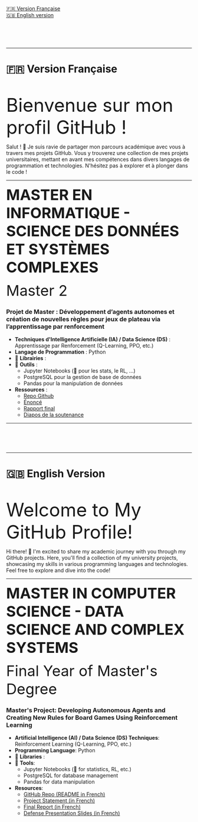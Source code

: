 [🇫🇷 Version Française](#french-version)  
[🇬🇧 English version](#english-version)

<br>
<br>
<br>

---

# 🇫🇷 **Version Française**

<br>

<span style="font-size: 50px;">Bienvenue sur mon profil GitHub !</span>


Salut ! 👋 Je suis ravie de partager mon parcours académique avec vous à travers mes projets GitHub. Vous y trouverez une collection de mes projets universitaires, mettant en avant mes compétences dans divers langages de programmation et technologies. N'hésitez pas à explorer et à plonger dans le code !

---

<span style="font-size: 40px; font-weight: bold;"> MASTER EN INFORMATIQUE - SCIENCE DES DONNÉES ET SYSTÈMES COMPLEXES</span>

<span style="font-size: 40px;"> Master 2 </span>

### Projet de Master : Développement d’agents autonomes et création de nouvelles règles pour jeux de plateau via l’apprentissage par renforcement

- **Techniques d'Intelligence Artificielle (IA) / Data Science (DS)** : Apprentissage par Renforcement (Q-Learning, PPO, etc.)
- **Langage de Programmation** : Python
- 🚧 **Librairies** :
- 🚧 **Outils** :
  - Jupyter Notebooks (🚧 pour les stats, le RL, ...)
  - PostgreSQL pour la gestion de base de données
  - Pandas pour la manipulation de données
- **Ressources** :
  - [Repo Github](https://github.com/zoemarquis/autonomous-board-game-agents)
  - [Énoncé](https://github.com/zoemarquis/autonomous-board-game-agents/blob/c03908edda43d2a73ad878fdb0e4da46f3a5c6b6/resources/initial_requirements.pdf) 
  - [Rapport final](https://github.com/zoemarquis/autonomous-board-game-agents/blob/c03908edda43d2a73ad878fdb0e4da46f3a5c6b6/resources/final_report.pdf)
  - [Diapos de la soutenance](https://github.com/zoemarquis/autonomous-board-game-agents/blob/c03908edda43d2a73ad878fdb0e4da46f3a5c6b6/resources/presentation.pdf)





---


<br>
<br>
<br>

---

# 🇬🇧 **English Version**

<br>

<span style="font-size: 50px;">Welcome to My GitHub Profile!</span>

Hi there! 👋 I'm excited to share my academic journey with you through my GitHub projects. Here, you'll find a collection of my university projects, showcasing my skills in various programming languages and technologies. Feel free to explore and dive into the code!

---

<span style="font-size: 40px; font-weight: bold;"> 
MASTER IN COMPUTER SCIENCE - DATA SCIENCE AND COMPLEX SYSTEMS</span>

<span style="font-size: 40px;"> Final Year of Master's Degree</span>

### Master's Project: Developing Autonomous Agents and Creating New Rules for Board Games Using Reinforcement Learning

  - **Artificial Intelligence (AI) / Data Science (DS) Techniques**: Reinforcement Learning (Q-Learning, PPO, etc.)
- **Programming Language**: Python
- 🚧 **Libraries** : 
- 🚧 **Tools**:
  - Jupyter Notebooks (🚧 for statistics, RL, etc.)
  - PostgreSQL for database management
  - Pandas for data manipulation
- **Resources**:
  - [GitHub Repo (README in French)](https://github.com/zoemarquis/autonomous-board-game-agents)
  - [Project Statement (in French)](https://github.com/zoemarquis/autonomous-board-game-agents/blob/c03908edda43d2a73ad878fdb0e4da46f3a5c6b6/resources/initial_requirements.pdf)
  - [Final Report (in French)](https://github.com/zoemarquis/autonomous-board-game-agents/blob/c03908edda43d2a73ad878fdb0e4da46f3a5c6b6/resources/final_report.pdf)
  - [Defense Presentation Slides (in French)](https://github.com/zoemarquis/autonomous-board-game-agents/blob/c03908edda43d2a73ad878fdb0e4da46f3a5c6b6/resources/presentation.pdf)
